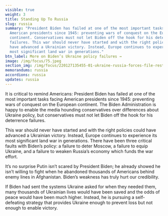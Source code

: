 ```yaml
---
visible: true
weight: 3
title: Standing Up To Russia
slug: russia
summary: "President Biden has failed at one of the most important tasks facing
  American presidents since 1945: preventing wars of conquest on the European
  continent. Conservatives must not let Biden off the hook for his deterrence
  failures. This war should never have started and with the right policies could
  have advanced a Ukrainian victory. Instead, Europe continues to experience its
  most significant land war in generations."
btn_label: More on Biden’s Ukraine policy failures →
image: /img/focus/75.jpeg
section_img: /img/focus/220127135455-01-ukraine-russia-forces-file-restricted-011222.jpeg
memorandums: russia
accordions: russia
updates: russia
---
```

It is critical to remind Americans: President Biden has failed at one of the most important tasks facing American presidents since 1945: preventing wars of conquest on the European continent. The Biden Administration is happy to enable the media hounding conservatives over differences about Ukraine policy, but conservatives must not let Biden off the hook for his deterrence failures.

This war should never have started and with the right policies could have advanced a Ukrainian victory. Instead, Europe continues to experience its most significant land war in generations. There have been three critical faults with Biden’s policy: a failure to deter Moscow, a failure to equip Ukraine, and a failure to weaken Russia’s economy which funds the war effort.

It’s no surprise Putin isn’t scared by President Biden; he already showed he isn’t willing to fight when he abandoned thousands of Americans behind enemy lines in Afghanistan. Biden’s weakness has truly hurt our credibility.

If Biden had sent the systems Ukraine asked for when they needed them, many thousands of Ukrainian lives would have been saved and the odds of peace would have been much higher. Instead, he is pursuing a self-defeating strategy that provides Ukraine enough to prevent loss but not enough to enable victory.